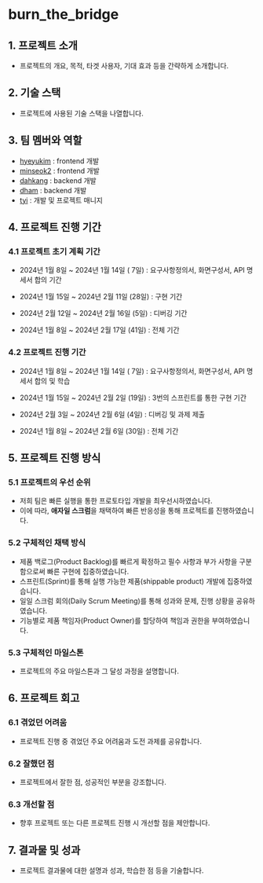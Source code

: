 

# burn_the_bridge

## 1. 프로젝트 소개
- 프로젝트의 개요, 목적, 타겟 사용자, 기대 효과 등을 간략하게 소개합니다.

## 2. 기술 스택
- 프로젝트에 사용된 기술 스택을 나열합니다.

## 3. 팀 멤버와 역할

- [hyeyukim](https://github.com/hey-uu) : frontend 개발
- [minseok2](https://github.com/gerry-mandering) : frontend 개발
- [dahkang](https://github.com/geneeol) : backend 개발
- [dham](https://github.com/dh4m) : backend 개발
- [tyi](https://github.com/tg201005) : 개발 및 프로젝트 매니지


## 4. 프로젝트 진행 기간
### 4.1 프로젝트 초기 계획 기간
- 2024년 1월  8일 ~ 2024년 1월 14일 ( 7일) : 요구사항정의서, 화면구성서, API 명세서 합의 기간
- 2024년 1월 15일 ~ 2024년 2월 11일 (28일) : 구현 기간
- 2024년 2월 12일 ~ 2024년 2월 16일 (5일) : 디버깅 기간

  
- 2024년 1월  8일 ~ 2024년 2월 17일 (41일) : 전체 기간
  
### 4.2 프로젝트 진행 기간
- 2024년 1월  8일 ~ 2024년 1월 14일 ( 7일) : 요구사항정의서, 화면구성서, API 명세서 합의 및 학습
- 2024년 1월 15일 ~ 2024년 2월 2일 (19일) : 3번의 스프린트를 통한 구현 기간
- 2024년 2월 3일 ~ 2024년 2월 6일 (4일) : 디버깅 및 과제 제출

  
- 2024년 1월  8일 ~ 2024년 2월 6일 (30일) : 전체 기간

  

## 5. 프로젝트 진행 방식
### 5.1 프로젝트의 우선 순위
- 저희 팀은 빠른 실행을 통한 프로토타입 개발을 최우선시하였습니다.
- 이에 따라,  **애자일 스크럼**을 채택하여 빠른 반응성을 통해 프로젝트를 진행하였습니다.


### 5.2 구체적인 채택 방식


- 제품 백로그(Product Backlog)를 빠르게 확정하고 필수 사항과 부가 사항을 구분함으로써 빠른 구현에 집중하였습니다. 
- 스프린트(Sprint)를 통해 실행 가능한 제품(shippable product) 개발에 집중하였습니다.
- 일일 스크럼 회의(Daily Scrum Meeting)를 통해 성과와 문제, 진행 상황을 공유하였습니다.
- 기능별로 제품 책임자(Product Owner)를 할당하여 책임과 권한을 부여하였습니다. 


### 5.3 구체적인 마일스톤
- 프로젝트의 주요 마일스톤과 그 달성 과정을 설명합니다.

## 6. 프로젝트 회고
### 6.1 겪었던 어려움
- 프로젝트 진행 중 겪었던 주요 어려움과 도전 과제를 공유합니다.

### 6.2 잘했던 점
- 프로젝트에서 잘한 점, 성공적인 부분을 강조합니다.

### 6.3 개선할 점
- 향후 프로젝트 또는 다른 프로젝트 진행 시 개선할 점을 제안합니다.

## 7. 결과물 및 성과
- 프로젝트 결과물에 대한 설명과 성과, 학습한 점 등을 기술합니다.





